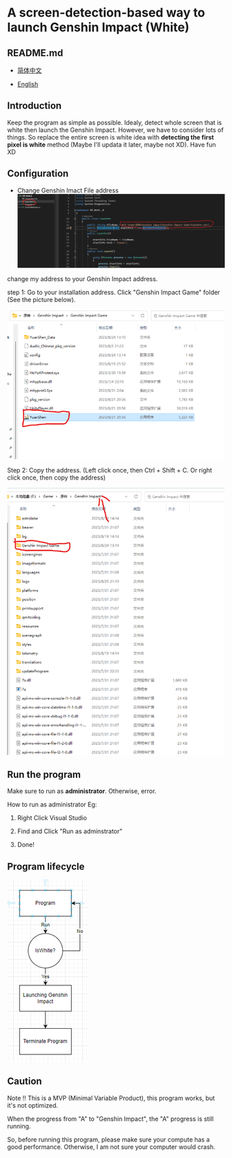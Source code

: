 # A screen-detection-based way to launch Genshin Impact (White)

## README.md

- [简体中文](./readme/README.zh_CN.md)

- [English](README.md)

## Introduction

Keep the program as simple as possible. Idealy, detect whole screen that is white then launch the Genshin Impact. However, we have to consider lots of things. So replace the entire screen is white idea with **detecting the first pixel is white** method (Maybe I'll updata it later, maybe not XD).  Have fun XD 

## Configuration

- Change Genshin Imact File address
  ![Configuration_01.png](./readme/images/Configuration_01.png)

change my address to your Genshin Impact address.

step 1: Go to your installation address.  Click "Genshin Impact Game" folder (See the picture below).

![Configuration_02.png](./readme/images/Configuration_02.png)

Step 2: Copy the address. (Left click once, then Ctrl + Shift + C. Or right click once, then copy the address)

![Configuration_03.png](./readme/images/Configuration_03.png)



## Run the program

Make sure to run as **administrator**. Otherwise, error.

How to run as administrator Eg:

1. Right Click Visual Studio

2. Find and Click "Run as adminstrator"

3. Done!

## Program lifecycle

<img src="./readme/images/FlowChart.png" title="" alt="FlowChartpng" data-align="center">

## Caution

Note !!  This is a MVP (Minimal Variable Product), this program works, but it's not optimized. 

When the progress from "A" to "Genshin Impact", the "A" progress is still running.

So, before running this program, please make sure your compute has a good performance. Otherwise, I am not sure your computer would crash.  






